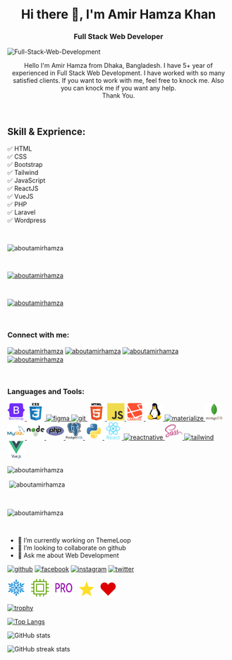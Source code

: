 <h1 align="center">Hi there 👋, I'm Amir Hamza Khan</h1>
<h3 align="center">Full Stack Web Developer</h3>
<img src="https://miro.medium.com/v2/resize:fit:1200/1*YOp4dWRPoapPW-ZNV7IXyQ.jpeg" alt="Full-Stack-Web-Development" />
<br>
<p align="center">Hello I'm Amir Hamza from Dhaka, Bangladesh. I have 5+ year of experienced in Full Stack Web Development. I have worked with so many satisfied clients. If you want to work with me, feel free to knock me. Also you can knock me if you want any help.<br>
Thank You.</p>
<br>

## Skill & Exprience:
✅ HTML <br>
✅ CSS <br>
✅ Bootstrap <br>
✅ Tailwind <br>
✅ JavaScript <br>
✅ ReactJS <br>
✅ VueJS <br>
✅ PHP <br>
✅ Laravel <br>
✅ Wordpress <br>

<br>
<p align="left"> <img src="https://komarev.com/ghpvc/?username=aboutamirhamza&label=Profile%20views&color=0e75b6&style=flat" alt="aboutamirhamza" /> </p>
<br>
<p align="left"> <a href="https://github.com/ryo-ma/github-profile-trophy"><img src="[https://github-profile-trophy.vercel.app/?username=aboutamirhamza](https://github-profile-trophy.vercel.app/?username=aboutamirhamza)" alt="aboutamirhamza" /></a> </p>
<br>
<p align="left"> <a href="https://twitter.com/aboutamirhamza" target="blank"><img src="https://img.shields.io/twitter/follow/aboutamirhamza?logo=twitter&style=for-the-badge" alt="aboutamirhamza" /></a> </p>

<br>
<h3 align="left">Connect with me:</h3>
<p align="left">
<a href="https://twitter.com/aboutamirhamza" target="blank"><img align="center" src="https://raw.githubusercontent.com/rahuldkjain/github-profile-readme-generator/master/src/images/icons/Social/twitter.svg" alt="aboutamirhamza" height="30" width="40" /></a>
<a href="https://linkedin.com/in/aboutamirhamza" target="blank"><img align="center" src="https://raw.githubusercontent.com/rahuldkjain/github-profile-readme-generator/master/src/images/icons/Social/linked-in-alt.svg" alt="aboutamirhamza" height="30" width="40" /></a>
<a href="https://fb.com/aboutamirhamza" target="blank"><img align="center" src="https://raw.githubusercontent.com/rahuldkjain/github-profile-readme-generator/master/src/images/icons/Social/facebook.svg" alt="aboutamirhamza" height="30" width="40" /></a>
<a href="https://www.behance.net/aboutamirhamza" target="blank"><img align="center" src="https://raw.githubusercontent.com/rahuldkjain/github-profile-readme-generator/master/src/images/icons/Social/behance.svg" alt="aboutamirhamza" height="30" width="40" /></a>
</p>
<br>
<h3 align="left">Languages and Tools:</h3>

<p align="left"> <a href="https://getbootstrap.com" target="_blank" rel="noreferrer"> <img src="https://raw.githubusercontent.com/devicons/devicon/master/icons/bootstrap/bootstrap-plain-wordmark.svg" alt="bootstrap" width="40" height="40"/> </a> <a href="https://www.w3schools.com/css/" target="_blank" rel="noreferrer"> <img src="https://raw.githubusercontent.com/devicons/devicon/master/icons/css3/css3-original-wordmark.svg" alt="css3" width="40" height="40"/> </a> <a href="https://www.figma.com/" target="_blank" rel="noreferrer"> <img src="https://www.vectorlogo.zone/logos/figma/figma-icon.svg" alt="figma" width="40" height="40"/> </a> <a href="https://git-scm.com/" target="_blank" rel="noreferrer"> <img src="https://www.vectorlogo.zone/logos/git-scm/git-scm-icon.svg" alt="git" width="40" height="40"/> </a> <a href="https://www.w3.org/html/" target="_blank" rel="noreferrer"> <img src="https://raw.githubusercontent.com/devicons/devicon/master/icons/html5/html5-original-wordmark.svg" alt="html5" width="40" height="40"/> </a> <a href="https://developer.mozilla.org/en-US/docs/Web/JavaScript" target="_blank" rel="noreferrer"> <img src="https://raw.githubusercontent.com/devicons/devicon/master/icons/javascript/javascript-original.svg" alt="javascript" width="40" height="40"/> </a> <a href="https://laravel.com/" target="_blank" rel="noreferrer"> <img src="https://raw.githubusercontent.com/devicons/devicon/master/icons/laravel/laravel-plain-wordmark.svg" alt="laravel" width="40" height="40"/> </a> <a href="https://www.linux.org/" target="_blank" rel="noreferrer"> <img src="https://raw.githubusercontent.com/devicons/devicon/master/icons/linux/linux-original.svg" alt="linux" width="40" height="40"/> </a> <a href="https://materializecss.com/" target="_blank" rel="noreferrer"> <img src="https://raw.githubusercontent.com/prplx/svg-logos/5585531d45d294869c4eaab4d7cf2e9c167710a9/svg/materialize.svg" alt="materialize" width="40" height="40"/> </a> <a href="https://www.mongodb.com/" target="_blank" rel="noreferrer"> <img src="https://raw.githubusercontent.com/devicons/devicon/master/icons/mongodb/mongodb-original-wordmark.svg" alt="mongodb" width="40" height="40"/> </a> <a href="https://www.mysql.com/" target="_blank" rel="noreferrer"> <img src="https://raw.githubusercontent.com/devicons/devicon/master/icons/mysql/mysql-original-wordmark.svg" alt="mysql" width="40" height="40"/> </a> <a href="https://nodejs.org" target="_blank" rel="noreferrer"> <img src="https://raw.githubusercontent.com/devicons/devicon/master/icons/nodejs/nodejs-original-wordmark.svg" alt="nodejs" width="40" height="40"/> </a> <a href="https://www.php.net" target="_blank" rel="noreferrer"> <img src="https://raw.githubusercontent.com/devicons/devicon/master/icons/php/php-original.svg" alt="php" width="40" height="40"/> </a> <a href="https://www.postgresql.org" target="_blank" rel="noreferrer"> <img src="https://raw.githubusercontent.com/devicons/devicon/master/icons/postgresql/postgresql-original-wordmark.svg" alt="postgresql" width="40" height="40"/> </a> <a href="https://www.python.org" target="_blank" rel="noreferrer"> <img src="https://raw.githubusercontent.com/devicons/devicon/master/icons/python/python-original.svg" alt="python" width="40" height="40"/> </a> <a href="https://reactjs.org/" target="_blank" rel="noreferrer"> <img src="https://raw.githubusercontent.com/devicons/devicon/master/icons/react/react-original-wordmark.svg" alt="react" width="40" height="40"/> </a> <a href="https://reactnative.dev/" target="_blank" rel="noreferrer"> <img src="https://reactnative.dev/img/header_logo.svg" alt="reactnative" width="40" height="40"/> </a> <a href="https://sass-lang.com" target="_blank" rel="noreferrer"> <img src="https://raw.githubusercontent.com/devicons/devicon/master/icons/sass/sass-original.svg" alt="sass" width="40" height="40"/> </a> <a href="https://tailwindcss.com/" target="_blank" rel="noreferrer"> <img src="https://www.vectorlogo.zone/logos/tailwindcss/tailwindcss-icon.svg" alt="tailwind" width="40" height="40"/> </a> <a href="https://vuejs.org/" target="_blank" rel="noreferrer"> <img src="https://raw.githubusercontent.com/devicons/devicon/master/icons/vuejs/vuejs-original-wordmark.svg" alt="vuejs" width="40" height="40"/> </a> </p>



<p><img align="left" src="https://github-readme-stats.vercel.app/api/top-langs?username=aboutamirhamza&show_icons=true&locale=en&layout=compact" alt="aboutamirhamza" /></p>
<br>
<p>&nbsp;<img align="center" src="https://github-readme-stats.vercel.app/api?username=aboutamirhamza&show_icons=true&locale=en" alt="aboutamirhamza" /></p>
<br>
<p><img align="center" src="https://github-readme-streak-stats.herokuapp.com/?user=aboutamirhamza&" alt="aboutamirhamza" /></p>
<br>

- 🔭 I’m currently working on ThemeLoop
- 👯 I’m looking to collaborate on github 
- 💬 Ask me about Web Development 


[<img src='https://cdn.jsdelivr.net/npm/simple-icons@3.0.1/icons/github.svg' alt='github' height='40'>](https://github.com/aboutamirhamza)  [<img src='https://cdn.jsdelivr.net/npm/simple-icons@3.0.1/icons/facebook.svg' alt='facebook' height='40'>](https://www.facebook.com/aboutamirhamza)  [<img src='https://cdn.jsdelivr.net/npm/simple-icons@3.0.1/icons/instagram.svg' alt='instagram' height='40'>](https://www.instagram.com/aboutamirhamza/)  [<img src='https://cdn.jsdelivr.net/npm/simple-icons@3.0.1/icons/twitter.svg' alt='twitter' height='40'>](https://twitter.com/aboutamirhamza)  

<a href='https://archiveprogram.github.com/'><img src='https://raw.githubusercontent.com/acervenky/animated-github-badges/master/assets/acbadge.gif' width='40' height='40'></a> <a href='https://docs.github.com/en/developers'><img src='https://raw.githubusercontent.com/acervenky/animated-github-badges/master/assets/devbadge.gif' width='40' height='40'></a> <a href='https://github.com/pricing'><img src='https://raw.githubusercontent.com/acervenky/animated-github-badges/master/assets/pro.gif' width='40' height='40'></a> <a href='https://stars.github.com/'><img src='https://raw.githubusercontent.com/acervenky/animated-github-badges/master/assets/starbadge.gif' width='35' height='35'></a> <a href='https://docs.github.com/en/github/supporting-the-open-source-community-with-github-sponsors'><img src='https://raw.githubusercontent.com/acervenky/animated-github-badges/master/assets/sponsorbadge.gif' width='35' height='35'></a> 

[![trophy](https://github-profile-trophy.vercel.app/?username=aboutamirhamza)](https://github.com/ryo-ma/github-profile-trophy)

[![Top Langs](https://github-readme-stats.vercel.app/api/top-langs/?username=aboutamirhamza)](https://github.com/anuraghazra/github-readme-stats)

![GitHub stats](https://github-readme-stats.vercel.app/api?username=aboutamirhamza&show_icons=true&count_private=true)  

![GitHub streak stats](https://streak-stats.demolab.com/?user=aboutamirhamza)  

